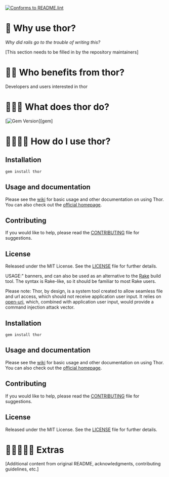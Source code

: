 [![Conforms to README.lint](https://img.shields.io/badge/README.lint-conforming-brightgreen)](https://github.com/discoveryworks/readme-dot-lint)

🌸 Why use thor?
=============================

*Why did rails go to the trouble of writing this?*

[This section needs to be filled in by the repository maintainers]

🌸🌸 Who benefits from thor?
=============================

Developers and users interested in thor

🌸🌸🌸 What does thor do?
=============================

[![Gem Version](http://img.shields.io/gem/v/thor.svg)][gem]

🌸🌸🌸🌸 How do I use thor?
=============================

Installation
------------
    gem install thor

Usage and documentation
-----------------------
Please see the [wiki][] for basic usage and other documentation on using Thor. You can also check out the [official homepage][homepage].

[wiki]: https://github.com/rails/thor/wiki
[homepage]: http://whatisthor.com/

Contributing
------------
If you would like to help, please read the [CONTRIBUTING][] file for suggestions.

[contributing]: CONTRIBUTING.md

License
-------
Released under the MIT License.  See the [LICENSE][] file for further details.

[license]: LICENSE.md


USAGE:" banners, and can also be used as an alternative to the [Rake][rake]
build tool.  The syntax is Rake-like, so it should be familiar to most Rake
users.

Please note: Thor, by design, is a system tool created to allow seamless file and url
access, which should not receive application user input. It relies on [open-uri][open-uri],
which, combined with application user input, would provide a command injection attack
vector.

[rake]: https://github.com/ruby/rake
[open-uri]: https://ruby-doc.org/stdlib-2.5.1/libdoc/open-uri/rdoc/index.html

Installation
------------
    gem install thor

Usage and documentation
-----------------------
Please see the [wiki][] for basic usage and other documentation on using Thor. You can also check out the [official homepage][homepage].

[wiki]: https://github.com/rails/thor/wiki
[homepage]: http://whatisthor.com/

Contributing
------------
If you would like to help, please read the [CONTRIBUTING][] file for suggestions.

[contributing]: CONTRIBUTING.md

License
-------
Released under the MIT License.  See the [LICENSE][] file for further details.

[license]: LICENSE.md


🌸🌸🌸🌸🌸 Extras
=============================

[Additional content from original README, acknowledgments, contributing guidelines, etc.]

